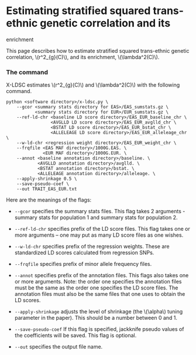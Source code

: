 # Estimating stratified squared trans-ethnic genetic correlation and its
enrichment

This page describes how to estimate stratified squared trans-ethnic genetic
correlation, \\(r^2_{g}(C)\\), and its enrichment, \\(\lambda^2(C)\\).

### The command

X-LDSC estimates \\(r^2_{g}(C)\\) and \\(\lambda^2(C)\\) with the
following command.

```
python <software directory>/x-ldsc.py \
    --gcor <summary stats directory for EAS>/EAS_sumstats.gz \
           <summary stats directory for EUR>/EUR_sumstats.gz \
    --ref-ld-chr <baseline LD score directory>/EAS_EUR_baseline_chr \
                 <AVGLLD LD score directory>/EAS_EUR_avglld_chr \
                 <BSTAT LD score directory>/EAS_EUR_bstat_chr \
                 <ALLELEAGE LD score directory>/EAS_EUR_alleleage_chr \
    --w-ld-chr <regression weight directory>/EAS_EUR_weight_chr \
    --frqfile <EAS MAF directory>/1000G.EAS. \
              <EUR MAF directory>/1000G.EUR. \
    --annot <baseline annotation directory>/baseline. \
            <AVGLLD annotation directory>/avglld. \
            <BSTAT annotation directory>/bstat. \
            <ALLELEAGE annotation directory>/alleleage. \
    --apply-shrinkage 0.5 \
    --save-pseudo-coef \
    --out TRAIT_EAS_EUR.txt
```

Here are the meanings of the flags:

* `--gcor` specifies the summary stats files. This flag takes 2 arguments -
summary stats for population 1 and summary stats for population 2.

* `--ref-ld-chr` specifies prefix of the LD score files. This flag takes one
or more arguments – one may put as many LD score files as one wishes.

* `--w-ld-chr` specifies prefix of the regression weights. These are
standardized LD scores calculated from regression SNPs.

* `--frqfile` specifies prefix of minor allele frequency files.

* `--annot` specifies prefix of the annotation files. This flags also takes
one or more arguments. Note: the order one specifies the annotation files must
be the same as the order one specifies the LD score files. The annotation
files must also be the same files that one uses to obtain the LD scores.

* `--apply-shrinkage` adjusts the level of shrinkage (the \\(\alpha\\) tuning
parameter in the paper). This should be a number between 0 and 1.

* `--save-pseudo-coef` If this flag is specified, jackknife pseudo values of
the coefficients will be saved. This flag is optional.

* `--out` specifies the output file name.
